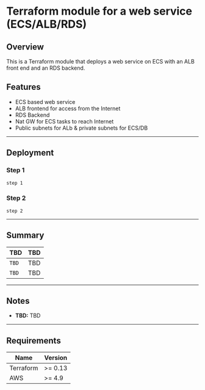 # Terraform module for a web service (ECS/ALB/RDS)

## Overview

This is a Terraform module that deploys a web service on ECS with an ALB front end and an RDS backend.

## Features

- ECS based web service
- ALB frontend for access from the Internet
- RDS Backend
- Nat GW for ECS tasks to reach Internet
- Public subnets for ALb & private subnets for ECS/DB

---

## Deployment

### Step 1

```
step 1
```

### Step 2

```
step 2

```

---

## Summary

| TBD                        | TBD                             |
| -------------------------- | --------------------------------|
| `TBD`           | TBD                 |
| `TBD`            | TBD                 |


---

## Notes
- **TBD:** TBD

---

## Requirements

| Name      | Version |
| --------- | ------- |
| Terraform | >= 0.13 |
| AWS       | >= 4.9  |

